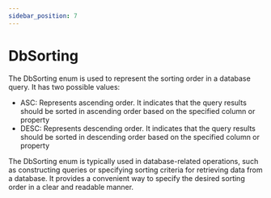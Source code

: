 ```yaml
---
sidebar_position: 7
---
```

# DbSorting

The DbSorting enum is used to represent the sorting order in a database query. It has two possible values:

- ASC: Represents ascending order. It indicates that the query results should be sorted in ascending order based on the specified column or property
- DESC: Represents descending order. It indicates that the query results should be sorted in descending order based on the specified column or property

The DbSorting enum is typically used in database-related operations, such as constructing queries or specifying sorting criteria for retrieving data from a database. It provides a convenient way to specify the desired sorting order in a clear and readable manner.
